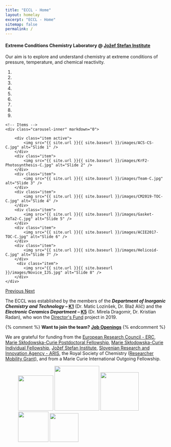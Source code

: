 ```yaml
---
title: "ECCL - Home"
layout: homelay
excerpt: "ECCL - Home"
sitemap: false
permalink: /
---
```


#### Extreme Conditions Chemistry Laboratory @ [Jožef Stefan Institute](http://www.ijs.si) 

Our aim is to explore and understand chemistry at extreme conditions of pressure, temperature, and chemical reactivity.


<div markdown="0" id="carousel" class="carousel slide" data-ride="carousel" data-interval="5000" data-pause="hover" >
    <!-- Menu -->
    <ol class="carousel-indicators">
        <li data-target="#carousel" data-slide-to="0" class="active"></li>
        <li data-target="#carousel" data-slide-to="1"></li>
        <li data-target="#carousel" data-slide-to="2"></li>
        <li data-target="#carousel" data-slide-to="3"></li>
        <li data-target="#carousel" data-slide-to="4"></li>
        <li data-target="#carousel" data-slide-to="5"></li>
        <li data-target="#carousel" data-slide-to="6"></li>
        <li data-target="#carousel" data-slide-to="7"></li>
        <li data-target="#carousel" data-slide-to="8"></li>
    </ol>

    <!-- Items -->
    <div class="carousel-inner" markdown="0"> 

        <div class="item active">
            <img src="{{ site.url }}{{ site.baseurl }}/images/ACS-CS-C.jpg" alt="Slide 1" />
        </div>
        <div class="item">
            <img src="{{ site.url }}{{ site.baseurl }}/images/KrF2-Photosynthesis-C.jpg" alt="Slide 2" />
        </div>
        <div class="item">
            <img src="{{ site.url }}{{ site.baseurl }}/images/Team-C.jpg" alt="Slide 3" />
        </div>
        <div class="item">
            <img src="{{ site.url }}{{ site.baseurl }}/images/CM2019-TOC-C.jpg" alt="Slide 4" />
        </div>
        <div class="item">
            <img src="{{ site.url }}{{ site.baseurl }}/images/Gasket-XeTa2-C.jpg" alt="Slide 5" />
        </div>
        <div class="item">
            <img src="{{ site.url }}{{ site.baseurl }}/images/ACIE2017-TOC-C.jpg" alt="Slide 6" />
        </div>
        <div class="item">
            <img src="{{ site.url }}{{ site.baseurl }}/images/Helicoid-C.jpg" alt="Slide 7" />
        </div>       
         <div class="item">
            <img src="{{ site.url }}{{ site.baseurl }}/images/Novice_IJS.jpg" alt="Slide 8" />
        </div>
    </div>
  <a class="left carousel-control" href="#carousel" role="button" data-slide="prev">
    <span class="glyphicon glyphicon-chevron-left" aria-hidden="true"></span>
    <span class="sr-only">Previous</span>
  </a>
  <a class="right carousel-control" href="#carousel" role="button" data-slide="next">
    <span class="glyphicon glyphicon-chevron-right" aria-hidden="true"></span>
    <span class="sr-only">Next</span>
  </a>
</div>




The ECCL was established by the members of the ***Department of Inorganic Chemistry and Technology* – [K1](http://k1.ijs.si/en/)** (Dr. Matic Lozinšek, Dr. Blaž Alič) and the ***Electronic Ceramics Department* – [K5](http://www-k5.ijs.si/en/)** (Dr. Mirela Dragomir, Dr. Kristian Radan), who won the [Director's Fund](https://www.ijs.si/ijsw/Zmagovalci) project in 2019.

{% comment %}
 **Want to join the team?** **[Job Openings](openings)**
{% endcomment %} 

We are grateful for funding from the [European Research Council - ERC](https://erc.europa.eu/), [Marie Skłodowska-Curie Postdoctoral Fellowship](https://ec.europa.eu/research/mariecurieactions/actions/individual-fellowships_en), [Marie Skłodowska-Curie Individual Fellowship](https://cordis.europa.eu/programme/id/H2020_MSCA-IF-2020), [Jožef Stefan Institute](https://www.ijs.si/ijsw/V001/JSI), [Slovenian Research and Innovation Agency - ARIS](http://www.aris-rs.si/en/), the Royal Society of Chemistry ([Researcher Mobility Grant](https://www.rscbmcs.org/grants/researchermobilityfellowship/)), and from a Marie Curie International Outgoing Fellowship.

<figure class="fourth">
  <img src="{{ site.url }}{{ site.baseurl }}/images/logopic/JSI-logo.jpg" style="width: 110px">
  <img src="{{ site.url }}{{ site.baseurl }}/images/logopic/ARRS-logo.gif" style="width: 140px">
  <img src="{{ site.url }}{{ site.baseurl }}/images/logopic/RSC-logo.png" style="width: 120px">
  <img src="{{ site.url }}{{ site.baseurl }}/images/logopic/ERC-logo.png" style="width: 95px">
  <img src="{{ site.url }}{{ site.baseurl }}/images/logopic/MC-logo.jpg" style="width: 90px">
</figure>

